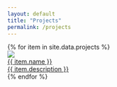 ```yaml
---
layout: default
title: "Projects"
permalink: /projects
---
```

<div class="project-grid"> 
    {% for item in site.data.projects %}
        <a href="{{ item.url }}">
            <div class="project"> 
                <div class="image-card"><img src="{{ item.image | prepend: site.baseurl }}"/></div> 
                <div class="project-name">{{ item.name }}</div>
                <div class="project-description">{{ item.description }}</div>
            </div>
        </a >
    {% endfor %}
</div>